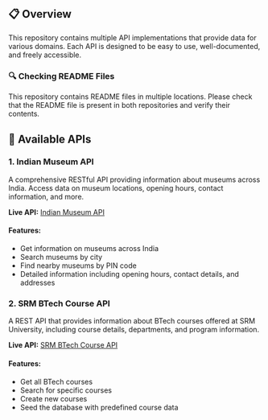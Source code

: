 ## 📋 Overview

This repository contains multiple API implementations that provide data for various domains. Each API is designed to be easy to use, well-documented, and freely accessible.

### 🔍 Checking README Files

This repository contains README files in multiple locations. Please check that the README file is present in both repositories and verify their contents.

## 🔗 Available APIs

### 1. Indian Museum API

A comprehensive RESTful API providing information about museums across India. Access data on museum locations, opening hours, contact information, and more.

**Live API:** [Indian Museum API](https://museum-api-indian.vercel.app/)

#### Features:

- Get information on museums across India
- Search museums by city
- Find nearby museums by PIN code
- Detailed information including opening hours, contact details, and addresses

### 2. SRM BTech Course API

A REST API that provides information about BTech courses offered at SRM University, including course details, departments, and program information.

**Live API:** [SRM BTech Course API](hhttps://srm-course-api.vercel.app/)

#### Features:

- Get all BTech courses
- Search for specific courses
- Create new courses
- Seed the database with predefined course data
